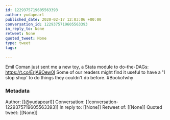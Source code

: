 ```yaml
---
id: 1229375719605563393
author: yudapearl
published_date: 2020-02-17 12:03:06 +00:00
conversation_id: 1229375719605563393
in_reply_to: None
retweet: None
quoted_tweet: None
type: tweet
tags:

---
```


Emil Coman just sent me a new toy, a Stata module to do-the-DAGs:
https://t.co/ErjA9Oew0I
Some of our readers might find it useful to have a '1 stop shop' to do things they couldn't do before. #Bookofwhy

### Metadata

Author: [[@yudapearl]]
Conversation: [[conversation-1229375719605563393]]
In reply to: [[None]]
Retweet of: [[None]]
Quoted tweet: [[None]]

